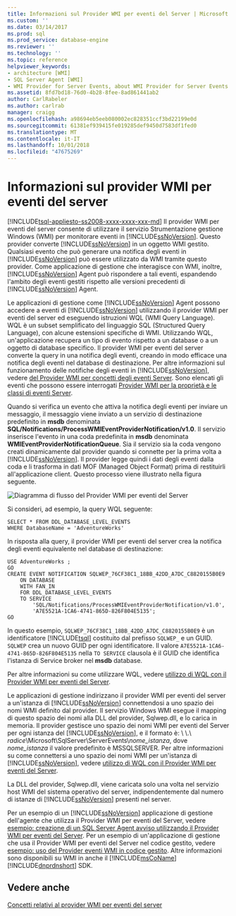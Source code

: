 ```yaml
---
title: Informazioni sul Provider WMI per eventi del Server | Microsoft Docs
ms.custom: ''
ms.date: 03/14/2017
ms.prod: sql
ms.prod_service: database-engine
ms.reviewer: ''
ms.technology: ''
ms.topic: reference
helpviewer_keywords:
- architecture [WMI]
- SQL Server Agent [WMI]
- WMI Provider for Server Events, about WMI Provider for Server Events
ms.assetid: 8fd7bd18-76d0-4b28-8fee-8ad861441ab2
author: CarlRabeler
ms.author: carlrab
manager: craigg
ms.openlocfilehash: a98694eb5eeb080002ec828351ccf3bd22199e0d
ms.sourcegitcommit: 61381ef939415fe019285def9450d7583df1fed0
ms.translationtype: MT
ms.contentlocale: it-IT
ms.lasthandoff: 10/01/2018
ms.locfileid: "47675269"
---
```

# <a name="understanding-the-wmi-provider-for-server-events"></a>Informazioni sul provider WMI per eventi del server
[!INCLUDE[tsql-appliesto-ss2008-xxxx-xxxx-xxx-md](../../includes/tsql-appliesto-ss2008-xxxx-xxxx-xxx-md.md)]
  Il provider WMI per eventi del server consente di utilizzare il servizio Strumentazione gestione Windows (WMI) per monitorare eventi in [!INCLUDE[ssNoVersion](../../includes/ssnoversion-md.md)]. Questo provider converte [!INCLUDE[ssNoVersion](../../includes/ssnoversion-md.md)] in un oggetto WMI gestito. Qualsiasi evento che può generare una notifica degli eventi in [!INCLUDE[ssNoVersion](../../includes/ssnoversion-md.md)] può essere utilizzato da WMI tramite questo provider. Come applicazione di gestione che interagisce con WMI, inoltre, [!INCLUDE[ssNoVersion](../../includes/ssnoversion-md.md)] Agent può rispondere a tali eventi, espandendo l'ambito degli eventi gestiti rispetto alle versioni precedenti di [!INCLUDE[ssNoVersion](../../includes/ssnoversion-md.md)] Agent.  
  
 Le applicazioni di gestione come [!INCLUDE[ssNoVersion](../../includes/ssnoversion-md.md)] Agent possono accedere a eventi di [!INCLUDE[ssNoVersion](../../includes/ssnoversion-md.md)] utilizzando il provider WMI per eventi del server ed eseguendo istruzioni WQL (WMI Query Language). WQL è un subset semplificato del linguaggio SQL (Structured Query Language), con alcune estensioni specifiche di WMI. Utilizzando WQL, un'applicazione recupera un tipo di evento rispetto a un database o a un oggetto di database specifico. Il provider WMI per eventi del server converte la query in una notifica degli eventi, creando in modo efficace una notifica degli eventi nel database di destinazione. Per altre informazioni sul funzionamento delle notifiche degli eventi in [!INCLUDE[ssNoVersion](../../includes/ssnoversion-md.md)], vedere [del Provider WMI per concetti degli eventi Server](http://technet.microsoft.com/library/ms180560.aspx). Sono elencati gli eventi che possono essere interrogati [Provider WMI per la proprietà e le classi di eventi Server](../../relational-databases/wmi-provider-server-events/wmi-provider-for-server-events-classes-and-properties.md).  
  
 Quando si verifica un evento che attiva la notifica degli eventi per inviare un messaggio, il messaggio viene inviato a un servizio di destinazione predefinito in **msdb** denominata **SQL/Notifications/ProcessWMIEventProviderNotification/v1.0**. Il servizio inserisce l'evento in una coda predefinita in **msdb** denominata **WMIEventProviderNotificationQueue**. Sia il servizio sia la coda vengono creati dinamicamente dal provider quando si connette per la prima volta a [!INCLUDE[ssNoVersion](../../includes/ssnoversion-md.md)]. Il provider legge quindi i dati degli eventi dalla coda e li trasforma in dati MOF (Managed Object Format) prima di restituirli all'applicazione client. Questo processo viene illustrato nella figura seguente.  
  
 ![Diagramma di flusso del Provider WMI per eventi del Server](../../relational-databases/wmi-provider-server-events/media/wmi-provider-functional-spec.gif "diagramma di flusso del Provider WMI per eventi del Server")  
  
 Si consideri, ad esempio, la query WQL seguente:  
  
```  
SELECT * FROM DDL_DATABASE_LEVEL_EVENTS  
WHERE DatabaseName = 'AdventureWorks'  
```  
  
 In risposta alla query, il provider WMI per eventi del server crea la notifica degli eventi equivalente nel database di destinazione:  
  
```  
USE AdventureWorks ;  
GO  
CREATE EVENT NOTIFICATION SQLWEP_76CF38C1_18BB_42DD_A7DC_C8820155B0E9  
    ON DATABASE  
    WITH FAN_IN  
    FOR DDL_DATABASE_LEVEL_EVENTS  
    TO SERVICE  
        'SQL/Notifications/ProcessWMIEventProviderNotification/v1.0',   
        'A7E5521A-1CA6-4741-865D-826F804E5135';  
GO  
```  
  
 In questo esempio, `SQLWEP_76CF38C1_18BB_42DD_A7DC_C8820155B0E9` è un identificatore [!INCLUDE[tsql](../../includes/tsql-md.md)] costituito dal prefisso `SQLWEP_` e un GUID. `SQLWEP` crea un nuovo GUID per ogni identificatore. Il valore `A7E5521A-1CA6-4741-865D-826F804E5135` nella `TO SERVICE` clausola è il GUID che identifica l'istanza di Service broker nel **msdb** database.  
  
 Per altre informazioni su come utilizzare WQL, vedere [utilizzo di WQL con il Provider WMI per eventi del Server](http://technet.microsoft.com/library/ms180524\(v=sql.105\).aspx).  
  
 Le applicazioni di gestione indirizzano il provider WMI per eventi del server a un'istanza di [!INCLUDE[ssNoVersion](../../includes/ssnoversion-md.md)] connettendosi a uno spazio dei nomi WMI definito dal provider. Il servizio Windows WMI esegue il mapping di questo spazio dei nomi alla DLL del provider, Sqlwep.dll, e lo carica in memoria. Il provider gestisce uno spazio dei nomi WMI per eventi del Server per ogni istanza del [!INCLUDE[ssNoVersion](../../includes/ssnoversion-md.md)], e il formato è: \\ \\.\\ *radice*\Microsoft\SqlServer\ServerEvents\\*nome_istanza*, dove *nome_istanza* il valore predefinito è MSSQLSERVER. Per altre informazioni su come connettersi a uno spazio dei nomi WMI per un'istanza di [!INCLUDE[ssNoVersion](../../includes/ssnoversion-md.md)], vedere [utilizzo di WQL con il Provider WMI per eventi del Server](http://technet.microsoft.com/library/ms180524\(v=sql.105\).aspx).  
  
 La DLL del provider, Sqlwep.dll, viene caricata solo una volta nel servizio host WMI del sistema operativo del server, indipendentemente dal numero di istanze di [!INCLUDE[ssNoVersion](../../includes/ssnoversion-md.md)] presenti nel server.  
  
 Per un esempio di un [!INCLUDE[ssNoVersion](../../includes/ssnoversion-md.md)] applicazione di gestione dell'agente che utilizza il Provider WMI per eventi del Server, vedere [esempio: creazione di un SQL Server Agent avviso utilizzando il Provider WMI per eventi del Server](http://technet.microsoft.com/library/ms186385.aspx). Per un esempio di un'applicazione di gestione che usa il Provider WMI per eventi del Server nel codice gestito, vedere [esempio: uso del Provider eventi WMI in codice gestito](http://technet.microsoft.com/library/ms179315.aspx). Altre informazioni sono disponibili su WMI in anche il [!INCLUDE[msCoName](../../includes/msconame-md.md)] [!INCLUDE[dnprdnshort](../../includes/dnprdnshort-md.md)] SDK.  
  
## <a name="see-also"></a>Vedere anche  
 [Concetti relativi al provider WMI per eventi del server](http://technet.microsoft.com/library/ms180560.aspx)  
  
  
